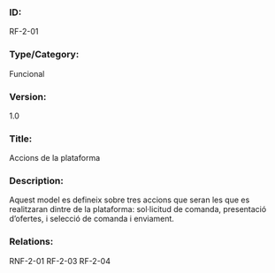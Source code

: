 
### ID:
RF-2-01

### Type/Category:
Funcional

### Version:
1.0

### Title:
Accions de la plataforma

### Description:
Aquest model es defineix sobre tres accions que seran les que es realitzaran dintre de la plataforma: sol·licitud de comanda, presentació d’ofertes, i selecció de comanda i enviament.

### Relations:
RNF-2-01
RF-2-03
RF-2-04
